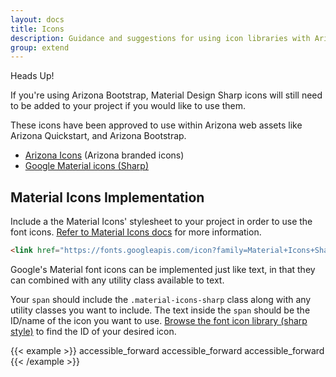 ```yaml
---
layout: docs
title: Icons
description: Guidance and suggestions for using icon libraries with Arizona Bootstrap.
group: extend
---
```


<div class="alert alert-warning" role="alert">
  <p class="h4 alert-heading">Heads Up!</p>
  If you're using Arizona Bootstrap, Material Design Sharp icons will still need
  to be added to your project if you would like to use them.
</div>

These icons have been approved to use within Arizona web assets like Arizona
Quickstart, and Arizona Bootstrap.

- [Arizona Icons](https://github.com/az-digital/az-icons) (Arizona branded icons)
- [Google Material icons (Sharp)](https://material.io/resources/icons/?style=sharp)

## Material Icons Implementation

Include a the Material Icons' stylesheet to your project in order to use the font icons. [Refer to Material Icons docs](https://google.github.io/material-design-icons#icon-font-for-the-web) for more information.

```html
<link href="https://fonts.googleapis.com/icon?family=Material+Icons+Sharp" rel="stylesheet">
```


Google's Material font icons can be implemented just like text, in that they can combined with any utility class available to text.

Your `span` should include the `.material-icons-sharp` class along with any utility classes you want to include. The text inside the `span` should be the ID/name of the icon you want to use. [Browse the font icon library (sharp style)](https://material.io/resources/icons/?style=sharp) to find the ID of your desired icon.

{{< example >}}
<span class="material-icons-sharp text-sky display-4">accessible_forward</span>
<span class="material-icons-sharp text-azurite display-3">accessible_forward</span>
<span class="material-icons-sharp text-blue display-1">accessible_forward</span>
{{< /example >}}
